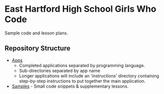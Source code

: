 # East Hartford High School Girls Who Code

Sample code and lesson plans.

## Repository Structure

- [Apps](./apps/)
  - Completed applications separated by programming language.
  - Sub-directories separated by app name
  - Longer applications will include an 'instructions' directory containing step-by-step instructions to put together the main application.
- [Samples](./samples/) - Small code snippets & supplementary lessons.
